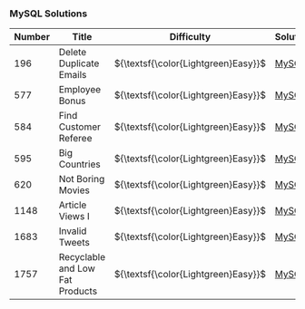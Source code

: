 ### MySQL Solutions

|Number  |Title                                                  |Difficulty                            |Solution                                                                                                                                                                                                                                                                                                                  |
|--------|-------------------------------------------------------|--------------------------------------|--------------------------------------------------------------------------------------------------------------------------------------------------------------------------------------------------------------------------------------------------------------------------------------------------------------------------|
|196     |Delete Duplicate Emails                                |${\textsf{\color{Lightgreen}Easy}}$   |[MySQL](https://github.com/LucasGPrudente/leetcode-problems/blob/main/database/0196-delete-duplicate-emails/Solution.sql)                                                                                                                                                                                                 |
|577     |Employee Bonus                                         |${\textsf{\color{Lightgreen}Easy}}$   |[MySQL](https://github.com/LucasGPrudente/leetcode-problems/blob/main/database/0577-employee-bonus/Solution.sql)                                                                                                                                                                                                          |
|584     |Find Customer Referee                                  |${\textsf{\color{Lightgreen}Easy}}$   |[MySQL](https://github.com/LucasGPrudente/leetcode-problems/blob/main/database/0584-find-customer-referee/Solution.sql)                                                                                                                                                                                                   |
|595     |Big Countries                                          |${\textsf{\color{Lightgreen}Easy}}$   |[MySQL](https://github.com/LucasGPrudente/leetcode-problems/blob/main/database/0595-big-countries/Solution.sql)                                                                                                                                                                                                           |
|620     |Not Boring Movies                                      |${\textsf{\color{Lightgreen}Easy}}$   |[MySQL](https://github.com/LucasGPrudente/leetcode-problems/blob/main/database/0620-not-boring-movies/Solution.sql)                                                                                                                                                                                                       |
|1148    |Article Views I                                        |${\textsf{\color{Lightgreen}Easy}}$   |[MySQL](https://github.com/LucasGPrudente/leetcode-problems/blob/main/database/1148-article-views/Solution.sql)                                                                                                                                                                                                           |
|1683    |Invalid Tweets                                         |${\textsf{\color{Lightgreen}Easy}}$   |[MySQL](https://github.com/LucasGPrudente/leetcode-problems/tree/main/database/1683-invalid-tweets)                                                                                                                                                                                                                       |
|1757    |Recyclable and Low Fat Products                        |${\textsf{\color{Lightgreen}Easy}}$   |[MySQL](https://github.com/LucasGPrudente/leetcode-problems/tree/main/database/1757-recyclable-and-low-fat-products)                                                                                                                                                                                                      |
